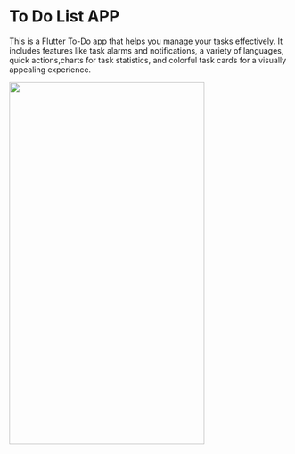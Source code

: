 # To Do List APP

This is a Flutter To-Do app that helps you manage your tasks effectively. It includes features like task alarms and notifications, a variety of languages, quick actions,charts for task statistics, and colorful task cards for a visually appealing experience.


<img src="https://github.com/NijatNaghiyev/to_do_app/assets/121041954/dbdeb425-25f5-493c-ad2c-96e5da50b178" width="350" height="650">

